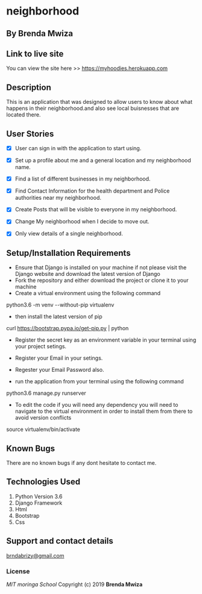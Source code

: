 # neighborhood

## By **Brenda Mwiza**

## Link to live site
You can view the site here >> https://myhoodies.herokuapp.com

## Description
This is an application that was designed  to allow users to know about what happens in their neighborhood.and also see local buisnesses that are located there.

## User Stories
- [x] User can sign in with the application to start using.
- [x] Set up a profile about me and a general location and my neighborhood name.
- [x] Find a list of different businesses in my neighborhood.
- [x] Find Contact Information for the health department and Police authorities near my           neighborhood. 
- [x] Create Posts that will be visible to everyone in my neighborhood.
- [x] Change My neighborhood when I decide to move out.
- [x] Only view details of a single neighborhood.


## Setup/Installation Requirements
* Ensure that Django is installed on your machine if not please visit the Django website and download the latest version of Django
* Fork the repository and either download the project or clone it to your machine
* Create a virtual environment using the following command

python3.6 -m venv --without-pip virtualenv

* then install the latest version of pip

curl https://bootstrap.pypa.io/get-pip.py | python

* Register the secret key as an environment variable in your terminal using your project setings.

* Register your Email in your setings.

* Regester your Email Password also.

* run the application from your terminal using the following command

python3.6 manage.py runserver

* To edit the code if you will need any dependency you will need to navigate to the virtual environment in order to install them from there to avoid version conflicts

source virtualenv/bin/activate

## Known Bugs
There are no known bugs if any dont hesitate to contact me.

## Technologies Used
1. Python Version 3.6
2. Django Framework
3. Html
4. Bootstrap
5. Css

## Support and contact details
brndabrizy@gmail.com

### License
*MIT*
*moringa School*
Copyright (c) 2019 **Brenda Mwiza**
